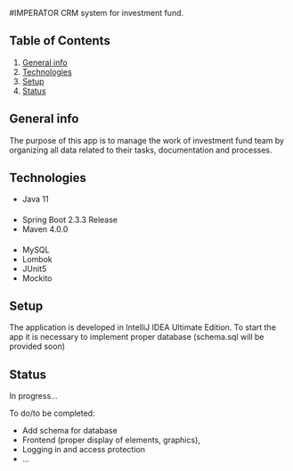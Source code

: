 #IMPERATOR
CRM system for investment fund.

## Table of Contents
1. [General info](#General-info)
2. [Technologies](#Technologies)
3. [Setup](#Setup)
4. [Status](#Status)


## General info
The purpose of this app is to manage the work of investment fund team by organizing
all data related to their tasks, documentation and processes.

## Technologies
- Java 11
####
- Spring Boot 2.3.3 Release
- Maven 4.0.0
####
- MySQL
- Lombok
- JUnit5
- Mockito
####
## Setup
The application is developed in IntelliJ IDEA Ultimate Edition.
To start the app it is necessary to implement proper database (schema.sql will be provided soon)

## Status
In progress...

To do/to be completed:
* Add schema for database
* Frontend (proper display of elements, graphics),
* Logging in and access protection
* ...
